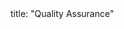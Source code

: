 <frontmatter>
title: "Quality Assurance"
</frontmatter>

<include src="container-inPage-asFlat.md" boilerplate />